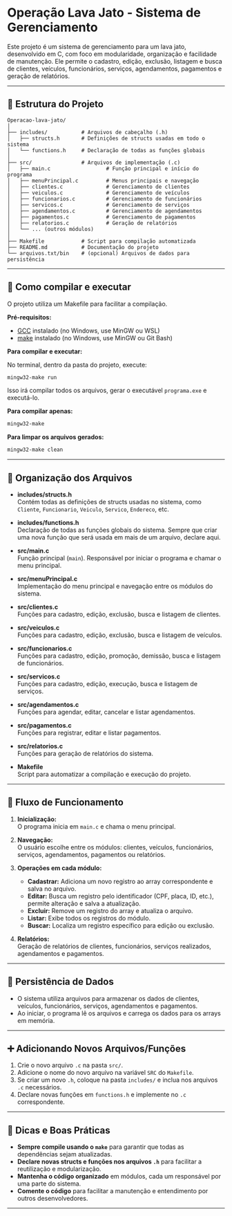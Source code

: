 # Operação Lava Jato - Sistema de Gerenciamento

Este projeto é um sistema de gerenciamento para um lava jato, desenvolvido em C, com foco em modularidade, organização e facilidade de manutenção. Ele permite o cadastro, edição, exclusão, listagem e busca de clientes, veículos, funcionários, serviços, agendamentos, pagamentos e geração de relatórios.

---

## 📁 Estrutura do Projeto

```
Operacao-lava-jato/
│
├── includes/           # Arquivos de cabeçalho (.h)
│   ├── structs.h       # Definições de structs usadas em todo o sistema
│   └── functions.h     # Declaração de todas as funções globais
│
├── src/                # Arquivos de implementação (.c)
│   ├── main.c                  # Função principal e início do programa
│   ├── menuPrincipal.c         # Menus principais e navegação
│   ├── clientes.c              # Gerenciamento de clientes
│   ├── veiculos.c              # Gerenciamento de veículos
│   ├── funcionarios.c          # Gerenciamento de funcionários
│   ├── servicos.c              # Gerenciamento de serviços
│   ├── agendamentos.c          # Gerenciamento de agendamentos
│   ├── pagamentos.c            # Gerenciamento de pagamentos
│   ├── relatorios.c            # Geração de relatórios
│   └── ... (outros módulos)
│
├── Makefile            # Script para compilação automatizada
├── README.md           # Documentação do projeto
└── arquivos.txt/bin    # (opcional) Arquivos de dados para persistência
```

---

## 🚀 Como compilar e executar

O projeto utiliza um Makefile para facilitar a compilação.

**Pré-requisitos:**
- [GCC](https://www.mingw-w64.org/) instalado (no Windows, use MinGW ou WSL)
- [make](https://www.mingw-w64.org/) instalado (no Windows, use MinGW ou Git Bash)

**Para compilar e executar:**

No terminal, dentro da pasta do projeto, execute:
```sh
mingw32-make run
```
Isso irá compilar todos os arquivos, gerar o executável `programa.exe` e executá-lo.

**Para compilar apenas:**
```sh
mingw32-make
```

**Para limpar os arquivos gerados:**
```sh
mingw32-make clean
```

---

## 🧩 Organização dos Arquivos

- **includes/structs.h**  
  Contém todas as definições de structs usadas no sistema, como `Cliente`, `Funcionario`, `Veiculo`, `Servico`, `Endereco`, etc.

- **includes/functions.h**  
  Declaração de todas as funções globais do sistema. Sempre que criar uma nova função que será usada em mais de um arquivo, declare aqui.

- **src/main.c**  
  Função principal (`main`). Responsável por iniciar o programa e chamar o menu principal.

- **src/menuPrincipal.c**  
  Implementação do menu principal e navegação entre os módulos do sistema.

- **src/clientes.c**  
  Funções para cadastro, edição, exclusão, busca e listagem de clientes.

- **src/veiculos.c**  
  Funções para cadastro, edição, exclusão, busca e listagem de veículos.

- **src/funcionarios.c**  
  Funções para cadastro, edição, promoção, demissão, busca e listagem de funcionários.

- **src/servicos.c**  
  Funções para cadastro, edição, execução, busca e listagem de serviços.

- **src/agendamentos.c**  
  Funções para agendar, editar, cancelar e listar agendamentos.

- **src/pagamentos.c**  
  Funções para registrar, editar e listar pagamentos.

- **src/relatorios.c**  
  Funções para geração de relatórios do sistema.

- **Makefile**  
  Script para automatizar a compilação e execução do projeto.

---

## 🔄 Fluxo de Funcionamento

1. **Inicialização:**  
   O programa inicia em `main.c` e chama o menu principal.

2. **Navegação:**  
   O usuário escolhe entre os módulos: clientes, veículos, funcionários, serviços, agendamentos, pagamentos ou relatórios.

3. **Operações em cada módulo:**  
   - **Cadastrar:** Adiciona um novo registro ao array correspondente e salva no arquivo.
   - **Editar:** Busca um registro pelo identificador (CPF, placa, ID, etc.), permite alteração e salva a atualização.
   - **Excluir:** Remove um registro do array e atualiza o arquivo.
   - **Listar:** Exibe todos os registros do módulo.
   - **Buscar:** Localiza um registro específico para edição ou exclusão.

4. **Relatórios:**  
   Geração de relatórios de clientes, funcionários, serviços realizados, agendamentos e pagamentos.

---

## 💾 Persistência de Dados

- O sistema utiliza arquivos para armazenar os dados de clientes, veículos, funcionários, serviços, agendamentos e pagamentos.
- Ao iniciar, o programa lê os arquivos e carrega os dados para os arrays em memória.

---

## ➕ Adicionando Novos Arquivos/Funções

1. Crie o novo arquivo `.c` na pasta `src/`.
2. Adicione o nome do novo arquivo na variável `SRC` do `Makefile`.
3. Se criar um novo `.h`, coloque na pasta `includes/` e inclua nos arquivos `.c` necessários.
4. Declare novas funções em `functions.h` e implemente no `.c` correspondente.

---

## 📝 Dicas e Boas Práticas

- **Sempre compile usando o `make`** para garantir que todas as dependências sejam atualizadas.
- **Declare novas structs e funções nos arquivos `.h`** para facilitar a reutilização e modularização.
- **Mantenha o código organizado** em módulos, cada um responsável por uma parte do sistema.
- **Comente o código** para facilitar a manutenção e entendimento por outros desenvolvedores.

---